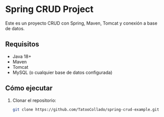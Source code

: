 
# Spring CRUD Project

Este es un proyecto CRUD con Spring, Maven, Tomcat y conexión a base de datos.

## Requisitos
- Java 18+
- Maven
- Tomcat
- MySQL (o cualquier base de datos configurada)

## Cómo ejecutar
1. Clonar el repositorio:
   ```bash
   git clone https://github.com/TatooCollado/spring-crud-example.git
